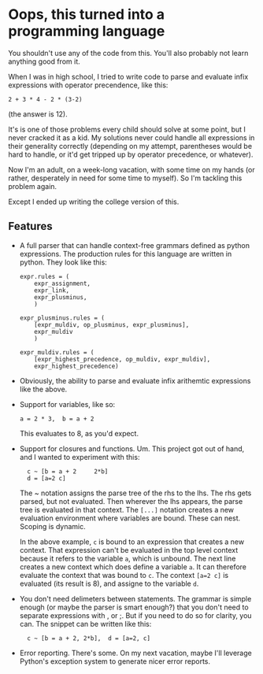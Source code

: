 # Oops, this turned into a programming language

You shouldn't use any of the code from this. You'll also probably not learn
anything good from it.

When I was in high school, I tried to write code to parse and evaluate infix
expressions with operator precendence, like this:

  ```
  2 + 3 * 4 - 2 * (3-2)
  ```

(the answer is 12).

It's is one of those problems every child should solve at some point, but I
never cracked it as a kid. My solutions never could handle all expressions in their
generality correctly (depending on my attempt, parentheses would be hard to handle,
or it'd get tripped up by operator precedence, or whatever).

Now I'm an adult, on a week-long vacation, with some time on my hands (or rather,
desperately in need for some time to myself). So I'm tackling this problem again.

Except I ended up writing the college version of this.

## Features

* A full parser that can handle context-free grammars defined as python
    expressions. The production rules for this language are written in python. They look
    like this:

  ```
  expr.rules = (
      expr_assignment,
      expr_link,
      expr_plusminus,
      )

  expr_plusminus.rules = (
      [expr_muldiv, op_plusminus, expr_plusminus],
      expr_muldiv
      )

  expr_muldiv.rules = (
      [expr_highest_precedence, op_muldiv, expr_muldiv],
      expr_highest_precedence)

  ```

* Obviously, the ability to parse and evaluate infix arithemtic expressions like the above.

* Support for variables, like so:
  ```
  a = 2 * 3,  b = a + 2
  ```

  This evaluates to 8, as you'd expect.

* Support for closures and functions. Um. This project got out of hand, and I
    wanted to experiment with this:

    ```
      c ~ [b = a + 2     2*b]
      d = [a=2 c]
    ```
    
    The ~ notation assigns the parse tree of the rhs to the lhs. The rhs gets parsed, but not evaluated. Then wherever the lhs appears, the parse tree is evaluated in that context. The `[...]` notation creates a new evaluation environment where variables are bound. These can nest. Scoping is dynamic.
    
    In the above example, `c` is bound to an expression that creates a new context. That expression can't be evaluated in the top level context because it refers to the variable `a`, which is unbound. The next line creates a new context which does define a variable `a`. It can therefore evaluate the context that was bound to `c`. The context `[a=2 c]` is evaluated (its result is 8), and assigne to the variable `d`.
    
* You don't need delimeters between statements. The grammar is simple enough (or maybe the parser is smart enough?) that you don't need to separate expressions with , or ;. But if you need to do so for clarity, you can. The snippet can be written like this:

    ```
      c ~ [b = a + 2, 2*b],  d = [a=2, c]
    ```

* Error reporting. There's some. On my next vacation, maybe I'll leverage Python's exception system to generate nicer error reports.
